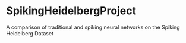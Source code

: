 # SpikingHeidelbergProject
A comparison of traditional and spiking neural networks on the Spiking Heidelberg Dataset
